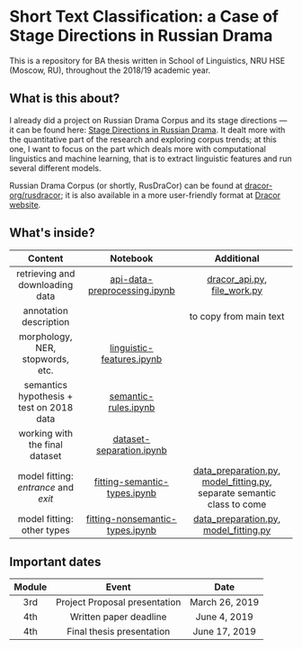 # Short Text Classification: a Case of Stage Directions in Russian Drama
This is a repository for BA thesis written in School of Linguistics, NRU HSE (Moscow, RU), throughout the 2018/19 academic year. 

## What is this about?

I already did a project on Russian Drama Corpus and its stage directions — it can be found here: [Stage Directions in Russian Drama](https://github.com/creaciond/russian-drama). It dealt more with the quantitative part of the research and exploring corpus trends; at this one, I want to focus on the part which deals more with computational linguistics and machine learning, that is to extract linguistic features and run several different models.

Russian Drama Corpus (or shortly, RusDraCor) can be found at [dracor-org/rusdracor](https://github.com/dracor-org/rusdracor); it is also available in a more user-friendly format at [Dracor website](https://dracor.org/rus).

## What's inside?

|**Content**|**Notebook**|**Additional**|
|:--:|:--:|:--:|
|retrieving and downloading data|[api-data-preprocessing.ipynb](./api-data-preprocessing.ipynb)|[dracor_api.py](./dracor_api.py), [file_work.py](./file_work.py)|
|annotation description||to copy from main text|
|morphology, NER, stopwords, etc.|[linguistic-features.ipynb](./linguistic-features.ipynb)||
|semantics hypothesis + test on 2018 data|[semantic-rules.ipynb](./semantic-rules.ipynb)||
|working with the final dataset|[dataset-separation.ipynb](./dataset-separation.ipynb)||
|model fitting: _entrance_  and _exit_|[fitting-semantic-types.ipynb](./fitting-semantic-types.ipynb)|[data_preparation.py](./data_preparation.py), [model_fitting.py](./model_fitting.py), separate semantic class to come|
|model fitting: other types|[fitting-nonsemantic-types.ipynb](./fitting-nonsemantic-types.ipynb)|[data_preparation.py](./data_preparation.py), [model_fitting.py](./model_fitting.py)|


## Important dates

|**Module**|**Event**                    |**Date**             |
|:--------:|:---------------------------:|:-------------------:|
|3rd       |Project Proposal presentation|March 26, 2019|
|4th       |Written paper deadline       |June 4, 2019|
|4th       |Final thesis presentation    |June 17, 2019|
